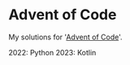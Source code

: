 # Advent of Code

My solutions for '[Advent of Code](https://adventofcode.com/)'.

2022: Python
2023: Kotlin
